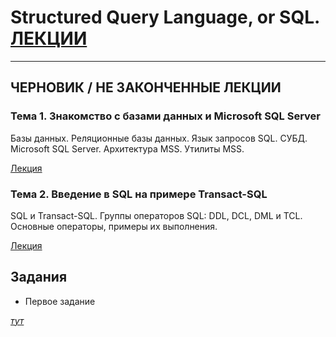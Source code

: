 # Structured Query Language, or SQL. [ЛЕКЦИИ](https://tgjmjgj.github.io/sql/dist/index.html "Лекции")

***

## ЧЕРНОВИК / НЕ ЗАКОНЧЕННЫЕ ЛЕКЦИИ

### Тема 1. Знакомство с базами данных и Microsoft SQL Server

Базы данных. Реляционные базы данных. Язык запросов SQL. СУБД. Microsoft SQL Server. Архитектура MSS. Утилиты MSS.

[Лекция](https://tgjmjgj.github.io/sharp/dist/lecture/1_mssqlserver/index.html "Лекция")

### Тема 2. Введение в SQL на примере Transact-SQL

SQL и Transact-SQL. Группы операторов SQL: DDL, DCL, DML и TCL. Основные операторы, примеры их выполнения.

[Лекция](https://tgjmjgj.github.io/sharp/dist/lecture/2_sql/index.html "Лекция")

## Задания

* Первое задание

[_тут_](https://tgjmjgj.github.io/sql/dist/task/Task_1/Task_1.pdf "Задание 1")
